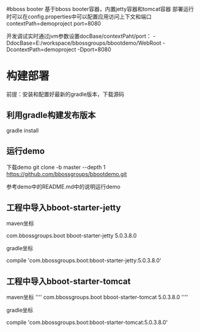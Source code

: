 #bboss booter
基于bboss booter容器，内置jetty容器和tomcat容器
部署运行时可以在config.properties中可以配置应用访问上下文和端口
contextPath=demoproject 
port=8080

开发调试实时通过jvm参数设置docBase/contextPaht/port：
-DdocBase=E:/workspace/bbossgroups/bbootdemo/WebRoot 
-DcontextPath=demoproject 
-Dport=8080

# 构建部署
前提：安装和配置好最新的gradle版本，下载源码
## 利用gradle构建发布版本
gradle install

## 运行demo
下载demo
git clone -b master --depth 1 https://github.com/bbossgroups/bbootdemo.git

参考demo中的README.md中的说明运行demo 

## 工程中导入bboot-starter-jetty
maven坐标

<dependency>
  <groupId>com.bbossgroups.boot</groupId>
  <artifactId>bboot-starter-jetty</artifactId>
  <version>5.0.3.8.0</version>
</dependency>

gradle坐标

compile 'com.bbossgroups.boot:bboot-starter-jetty:5.0.3.8.0'

## 工程中导入bboot-starter-tomcat
maven坐标
''''
<dependency>
  <groupId>com.bbossgroups.boot</groupId>
  <artifactId>bboot-starter-tomcat</artifactId>
  <version>5.0.3.8.0</version>
</dependency>
''''

gradle坐标

compile 'com.bbossgroups.boot:bboot-starter-tomcat:5.0.3.8.0'



